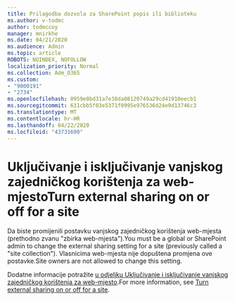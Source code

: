 ```yaml
---
title: Prilagodba dozvola za SharePoint popis ili biblioteku
ms.author: v-todmc
author: todmccoy
manager: mnirkhe
ms.date: 04/21/2020
ms.audience: Admin
ms.topic: article
ROBOTS: NOINDEX, NOFOLLOW
localization_priority: Normal
ms.collection: Adm_O365
ms.custom:
- "9000191"
- "2734"
ms.openlocfilehash: 0959e0bd31a7e38da08120749a29cd41910eecb1
ms.sourcegitcommit: 631cbb5f03e5371f0995e976536d24e9d13746c3
ms.translationtype: MT
ms.contentlocale: hr-HR
ms.lasthandoff: 04/22/2020
ms.locfileid: "43731690"
---
```

# <a name="turn-external-sharing-on-or-off-for-a-site"></a><span data-ttu-id="1f518-102">Uključivanje i isključivanje vanjskog zajedničkog korištenja za web-mjesto</span><span class="sxs-lookup"><span data-stu-id="1f518-102">Turn external sharing on or off for a site</span></span>

<span data-ttu-id="1f518-103">Da biste promijenili postavku vanjskog zajedničkog korištenja web-mjesta (prethodno zvanu "zbirka web-mjesta").</span><span class="sxs-lookup"><span data-stu-id="1f518-103">You must be a global or SharePoint admin to change the external sharing setting for a site (previously called a "site collection").</span></span> <span data-ttu-id="1f518-104">Vlasnicima web-mjesta nije dopuštena promjena ove postavke.</span><span class="sxs-lookup"><span data-stu-id="1f518-104">Site owners are not allowed to change this setting.</span></span> 

<span data-ttu-id="1f518-105">Dodatne informacije potražite [u odjeljku Uključivanje i isključivanje vanjskog zajedničkog korištenja za web-mjesto](https://docs.microsoft.com/sharepoint/change-external-sharing-site).</span><span class="sxs-lookup"><span data-stu-id="1f518-105">For more information, see [Turn external sharing on or off for a site](https://docs.microsoft.com/sharepoint/change-external-sharing-site).</span></span>
